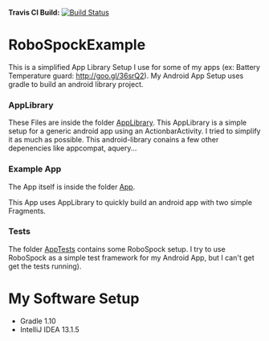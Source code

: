 **Travis CI Build:** [![Build Status](https://travis-ci.org/DerSchimi/RoboSpockExample.svg?branch=master)](https://travis-ci.org/DerSchimi/RoboSpockExample)

RoboSpockExample
================
This is a simplified App Library Setup I use for some of my apps (ex: Battery Temperature guard: http://goo.gl/36srQ2).
My Android App Setup uses gradle to build an android library project. 

### AppLibrary
These Files are inside the folder [AppLibrary](https://github.com/DerSchimi/RoboSpockExample/tree/master/App).
This AppLibrary is a simple setup for a generic android app using an ActionbarActivity. 
I tried to simplify it as much as possible.
This android-library conains a few other depenencies like appcompat, aquery...

### Example App
The App itself is inside the folder [App](https://github.com/DerSchimi/RoboSpockExample/tree/master/App).

This App uses AppLibrary to quickly build an android app with two simple Fragments.

### Tests
The folder [AppTests](https://github.com/DerSchimi/RoboSpockExample/tree/master/AppTests) contains some RoboSpock setup. I try to use RoboSpock as a simple test framework for my Android App, but I can't get get the tests running).




My Software Setup
=================
- Gradle 1.10
- IntelliJ IDEA 13.1.5




